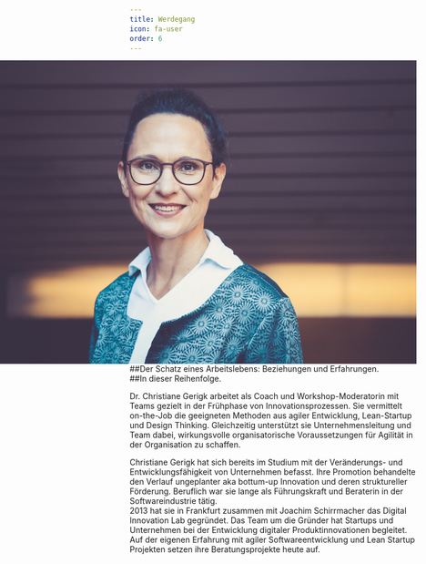 ```yaml
---
title: Werdegang
icon: fa-user
order: 6
---
```


<img alt="Dr. Christiane Gerigk" src="assets/images/Foto_Christiane_Gerigk_website.jpg" style="max-width: 800px; float: right;margin-left: 5px;">

##Der Schatz eines Arbeitslebens: Beziehungen und Erfahrungen.<br>
##In dieser Reihenfolge.

<span style="clear: both"></span>

Dr. Christiane Gerigk arbeitet als Coach und Workshop-Moderatorin mit Teams gezielt in der Frühphase von
Innovationsprozessen. Sie vermittelt on-the-Job die geeigneten Methoden aus agiler Entwicklung, Lean-Startup und 
Design Thinking. Gleichzeitig unterstützt sie Unternehmensleitung und Team dabei, wirkungsvolle organisatorische 
Voraussetzungen für Agilität in der Organisation zu schaffen.

Christiane Gerigk hat sich bereits im Studium mit der Veränderungs- und Entwicklungsfähigkeit von Unternehmen befasst.
Ihre Promotion behandelte den Verlauf ungeplanter aka bottum-up Innovation und deren struktureller Förderung.
Beruflich war sie lange als Führungskraft und Beraterin in der Softwareindustrie tätig.<br>
2013 hat sie in Frankfurt zusammen mit Joachim Schirrmacher das Digital Innovation Lab gegründet. Das Team um die
Gründer hat Startups und Unternehmen bei der Entwicklung digitaler Produktinnovationen begleitet. Auf der eigenen
Erfahrung mit agiler Softwareentwicklung und Lean Startup Projekten setzen ihre Beratungsprojekte heute auf.
